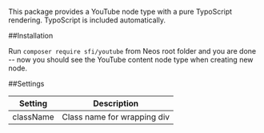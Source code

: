 This package provides a YouTube node type with a pure TypoScript rendering. TypoScript is included automatically.

##Installation

Run `composer require sfi/youtube` from Neos root folder and you are done -- now you should see the YouTube content node type when creating new node.

##Settings

| Setting | Description |
|---------|-------------|
|className|Class name for wrapping div|
